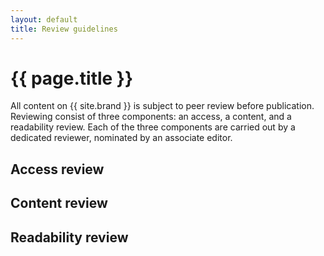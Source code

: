 ```yaml
---
layout: default
title: Review guidelines
---
```


# {{ page.title }}

All content on {{ site.brand }} is subject to peer review before publication.
Reviewing consist of three components: an access, a content, and a readability review.
Each of the three components are carried out by a dedicated reviewer, nominated by an associate editor.

## Access review

## Content review

## Readability review